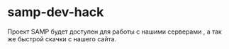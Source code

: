 # samp-dev-hack
Проект SAMP будет доступен для работы с нашими серверами , а так же быстрой скачки с нашего сайта.
